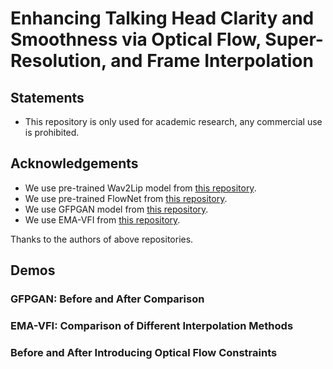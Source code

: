 # Enhancing Talking Head Clarity and Smoothness via Optical Flow, Super-Resolution, and Frame Interpolation
## Statements
- This repository is only used for academic research, any commercial use is prohibited.

## Acknowledgements
- We use pre-trained Wav2Lip model from [this repository](https://github.com/Rudrabha/Wav2Lip/tree/master/evaluation).
- We use pre-trained FlowNet from [this repository](https://github.com/NVIDIA/flownet2-pytorch).
- We use GFPGAN model from [this repository](https://github.com/TencentARC/GFPGAN).
- We use EMA-VFI from [this repository](https://github.com/MCG-NJU/EMA-VFI).

Thanks to the authors of above repositories.

## Demos
### GFPGAN: Before and After Comparison


### EMA-VFI: Comparison of Different Interpolation Methods


### Before and After Introducing Optical Flow Constraints
